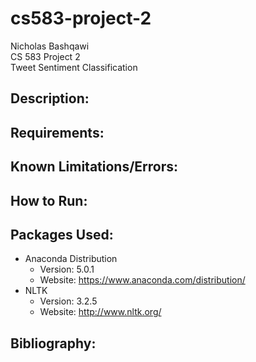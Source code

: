 # cs583-project-2
Nicholas Bashqawi  
CS 583 Project 2  
Tweet Sentiment Classification  



## Description:


## Requirements:

## Known Limitations/Errors:

## How to Run:

## Packages Used:
  * Anaconda Distribution
    * Version: 5.0.1
    * Website: https://www.anaconda.com/distribution/
  * NLTK
    * Version: 3.2.5
    * Website: http://www.nltk.org/
    
## Bibliography:
